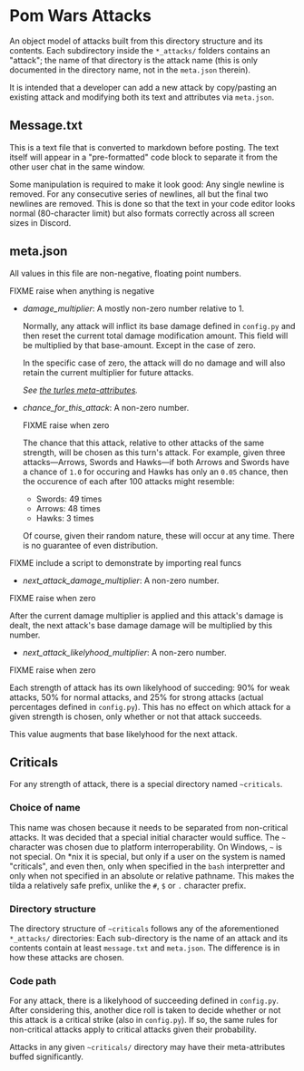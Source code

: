 # Pom Wars Attacks

An object model of attacks built from this directory structure and its
contents. Each subdirectory inside the `*_attacks/` folders contains an
"attack"; the name of that directory is the attack name (this is only
documented in the directory name, not in the `meta.json` therein).

It is intended that a developer can add a new attack by copy/pasting an
existing attack and modifying both its text and attributes via `meta.json`.

## Message.txt

This is a text file that is converted to markdown before posting. The text
itself will appear in a "pre-formatted" code block to separate it from the
other user chat in the same window.

Some manipulation is required to make it look good: Any single newline is
removed. For any consecutive series of newlines, all but the final two
newlines are removed. This is done so that the text in your code editor looks
normal (80-character limit) but also formats correctly across all screen
sizes in Discord.

## meta.json

All values in this file are non-negative, floating point numbers.

FIXME raise when anything is negative

- *damage_multiplier*: A mostly non-zero number relative to 1.

    Normally, any attack will inflict its base damage defined in `config.py`
    and then reset the current total damage modification amount. This field
    will be multiplied by that base-amount. Except in the case of zero.

    In the specific case of zero, the attack will do no damage and will also
    retain the current multiplier for future attacks.

    *See [the turles meta-attributes][turtles-meta-json].*

    [turtles-meta-json]: /pombot/data/pom_wars/weakattacks/turtles/meta.json

- *chance_for_this_attack*: A non-zero number.

  FIXME raise when zero

  The chance that this attack, relative to other attacks of the same
  strength, will be chosen as this turn's attack. For example, given three
  attacks—Arrows, Swords and Hawks—if both Arrows and Swords have a chance of
  `1.0` for occuring and Hawks has only an `0.05` chance, then the occurence
  of each after 100 attacks might resemble:

  - Swords: 49 times
  - Arrows: 48 times
  - Hawks: 3 times

  Of course, given their random nature, these will occur at any time. There
  is no guarantee of even distribution.

FIXME include a script to demonstrate by importing real funcs

- *next_attack_damage_multiplier*: A non-zero number.

FIXME raise when zero

  After the current damage multiplier is applied and this attack's damage is
  dealt, the next attack's base damage damage will be multiplied by this
  number.

- *next_attack_likelyhood_multiplier*: A non-zero number.

FIXME raise when zero

  Each strength of attack has its own likelyhood of succeding: 90% for weak
  attacks, 50% for normal attacks, and 25% for strong attacks (actual
  percentages defined in `config.py`). This has no effect on which attack for
  a given strength is chosen, only whether or not that attack succeeds.

  This value augments that base likelyhood for the next attack.

## Criticals

For any strength of attack, there is a special directory named `~criticals`.

### Choice of name

This name was chosen because it needs to be separated from non-critical
attacks. It was decided that a special initial character would suffice. The
`~` character was chosen due to platform interroperability. On Windows, `~`
is not special. On *nix it is special, but only if a user on the system is
named "criticals", and even then, only when specified in the `bash`
interpretter and only when not specified in an absolute or relative pathname.
This makes the tilda a relatively safe prefix, unlike the `#`, `$` or `.`
character prefix.

### Directory structure

The directory structure of `~criticals` follows any of the aforementioned
`*_attacks/` directories: Each sub-directory is the name of an attack and its
contents contain at least `message.txt` and `meta.json`. The difference is in
how these attacks are chosen.

### Code path

For any attack, there is a likelyhood of succeeding defined in `config.py`.
After considering this, another dice roll is taken to decide whether or not
this attack is a critical strike (also in `config.py`). If so, the same rules
for non-critical attacks apply to critical attacks given their probability.

Attacks in any given `~criticals/` directory may have their meta-attributes
buffed significantly.
